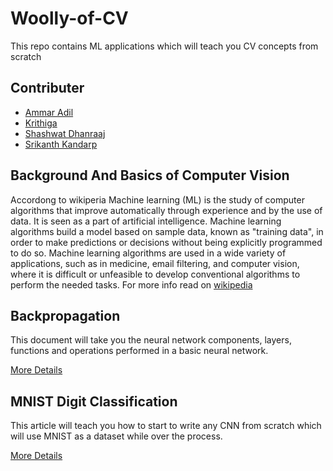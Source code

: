 # Woolly-of-CV
This repo contains ML applications which will teach you CV concepts from scratch

## Contributer
* [Ammar Adil](https://github.com/adilsammar)
* [Krithiga](https://github.com/BottleSpink)
* [Shashwat Dhanraaj](https://github.com/sdhanraaj12)
* [Srikanth Kandarp](https://github.com/Srikanth-Kandarp)

## Background And Basics of Computer Vision

Accordong to wikiperia Machine learning (ML) is the study of computer algorithms that improve automatically through experience and by the use of data. It is seen as a part of artificial intelligence. Machine learning algorithms build a model based on sample data, known as "training data", in order to make predictions or decisions without being explicitly programmed to do so. Machine learning algorithms are used in a wide variety of applications, such as in medicine, email filtering, and computer vision, where it is difficult or unfeasible to develop conventional algorithms to perform the needed tasks. For more info read on [wikipedia](https://en.wikipedia.org/wiki/Machine_learning)


## Backpropagation

This document will take you the neural network components, layers, functions and operations performed in a basic neural network. 

[More Details](./assets/backpropagation)

## MNIST Digit Classification

This article will teach you how to start to write any CNN from scratch which will use MNIST as a dataset while over the process. 

[More Details](./assets/mnist)
